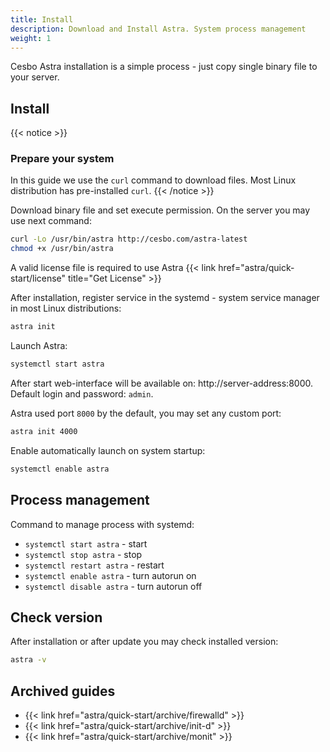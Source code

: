 ```yaml
---
title: Install
description: Download and Install Astra. System process management
weight: 1
---
```


Cesbo Astra installation is a simple process - just copy single binary file to your server.

## Install

{{< notice >}}
### Prepare your system

In this guide we use the `curl` command to download files.
Most Linux distribution has pre-installed `curl`.
{{< /notice >}}

Download binary file and set execute permission. On the server you may use next command:

```sh
curl -Lo /usr/bin/astra http://cesbo.com/astra-latest
chmod +x /usr/bin/astra
```

A valid license file is required to use Astra {{< link href="astra/quick-start/license" title="Get License" >}}

After installation, register service in the systemd - system service manager in most Linux distributions:

```sh
astra init
```

Launch Astra:

```sh
systemctl start astra
```

After start web-interface will be available on: http://server-address:8000.
Default login and password: `admin`.

Astra used port `8000` by the default, you may set any custom port:

```sh
astra init 4000
```

Enable automatically launch on system startup:

```sh
systemctl enable astra
```

## Process management

Command to manage process with systemd:

- `systemctl start astra` - start
- `systemctl stop astra` - stop
- `systemctl restart astra` - restart
- `systemctl enable astra` - turn autorun on
- `systemctl disable astra` - turn autorun off

## Check version

After installation or after update you may check installed version:

```sh
astra -v
```

## Archived guides

- {{< link href="astra/quick-start/archive/firewalld" >}}
- {{< link href="astra/quick-start/archive/init-d" >}}
- {{< link href="astra/quick-start/archive/monit" >}}
